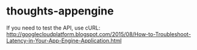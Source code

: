 # thoughts-appengine

If you need to test the API, use cURL: http://googlecloudplatform.blogspot.com/2015/08/How-to-Troubleshoot-Latency-in-Your-App-Engine-Application.html

